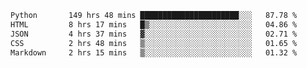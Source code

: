 <!--START_SECTION:waka-->

```txt
Python       149 hrs 48 mins ██████████████████████░░░   87.78 %
HTML         8 hrs 17 mins   █▒░░░░░░░░░░░░░░░░░░░░░░░   04.86 %
JSON         4 hrs 37 mins   ▓░░░░░░░░░░░░░░░░░░░░░░░░   02.71 %
CSS          2 hrs 48 mins   ▒░░░░░░░░░░░░░░░░░░░░░░░░   01.65 %
Markdown     2 hrs 15 mins   ▒░░░░░░░░░░░░░░░░░░░░░░░░   01.32 %
```

<!--END_SECTION:waka-->
